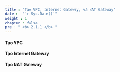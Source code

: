 ```yaml
---
title : "Tạo VPC, Internet Gateway, và NAT Gateway"
date :  "`r Sys.Date()`" 
weight : 1 
chapter : false
pre : " <b> 2.1.1 </b> "
---
```

#### Tạo VPC

#### Tạo Internet Gateway

#### Tạo NAT Gateway